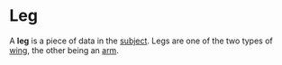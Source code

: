# Leg

A **leg** is a piece of data in the [subject](/glossary/subject). Legs are one of the two types of [wing](/glossary/wing), the other being an [arm](/glossary/arm).
